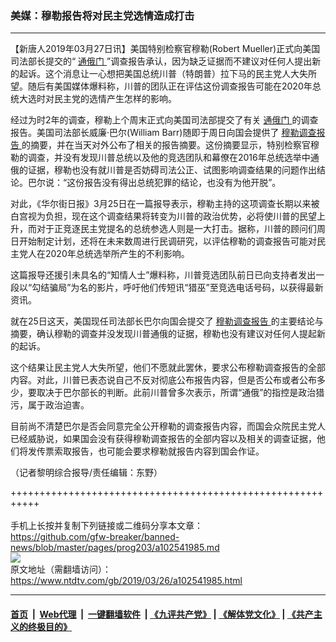 ### 美媒：穆勒报告将对民主党选情造成打击
------------------------

<div class="post_content" itemprop="articleBody">
 <p>
  【新唐人2019年03月27日讯】美国特别检察官穆勒(Robert Mueller)正式向美国司法部长提交的“
  <a href="https://www.ntdtv.com/gb/通俄门.htm">
   通俄门
  </a>
  ”调查报告承认，因为缺乏证据而不建议对任何人提出新的起诉。这个消息让一心想把美国总统川普（特朗普）拉下马的民主党人大失所望。随后有美国媒体爆料称，川普的团队正在评估这份调查报告可能在2020年总统大选时对民主党的选情产生怎样的影响。
 </p>
 <p>
  经过为时2年的调查，穆勒上个周末正式向美国司法部提交了有关
  <a href="https://www.ntdtv.com/gb/通俄门.htm">
   通俄门
  </a>
  的调查报告。美国司法部长威廉‧巴尔(William Barr)随即于周日向国会提供了
  <a href="https://www.ntdtv.com/gb/穆勒调查报告.htm">
   穆勒调查报告
  </a>
  的摘要，并在当天对外公布了相关的报告摘要。这份摘要显示，特别检察官穆勒的调查，并没有发现川普总统以及他的竞选团队和幕僚在2016年总统选举中通俄的证据，穆勒也没有就川普是否妨碍司法公正、试图影响调查结果的问题作出结论。巴尔说：“这份报告没有得出总统犯罪的结论，也没有为他开脱”。
 </p>
 <p>
  对此，《华尔街日报》3月25日在一篇报导表示，穆勒主持的这项调查长期以来被白宫视为负担，现在这个调查结果将转变为川普的政治优势，必将使川普的民望上升，而对于正竞逐民主党提名的总统参选人则是一大打击。据称，川普的顾问们周日开始制定计划，还将在未来数周进行民调研究，以评估穆勒的调查报告可能对民主党人在2020年总统选举所产生的不利影响。
 </p>
 <p>
  这篇报导还援引未具名的“知情人士”爆料称，川普竞选团队前日已向支持者发出一段以“勾结骗局”为名的影片，呼吁他们传短讯“猎巫”至竞选电话号码，以获得最新资讯。
 </p>
 <p>
  就在25日这天，美国现任司法部长巴尔向国会提交了
  <a href="https://www.ntdtv.com/gb/穆勒调查报告.htm">
   穆勒调查报告
  </a>
  的主要结论与摘要，确认穆勒的调查并没发现川普通俄的证据，穆勒也没有建议对任何人提起新的起诉。
 </p>
 <p>
  这个结果让民主党人大失所望，他们不愿就此罢休，要求公布穆勒调查报告的全部内容。对此，川普已表态说自己不反对彻底公布报告内容，但是否公布或者公布多少，要取决于巴尔部长的判断。此前川普曾多次表示，所谓“通俄”的指控是政治猎污，属于政治迫害。
 </p>
 <p>
  目前尚不清楚巴尔是否会同意完全公开穆勒的调查报告内容，而国会众院民主党人已经威胁说，如果国会没有获得穆勒调查报告的全部内容以及相关的调查证据，他们将发传票索取报告，也可能会要求穆勒就报告内容到国会作证。
 </p>
 <p>
  （记者黎明综合报导/责任编辑：东野）
 </p>
 <div class="single_ad">
 </div>
</div>

+++++++++++++++++++++++++++++++++++++++++++++++++++++++++++<br/><br/>
手机上长按并复制下列链接或二维码分享本文章：<br/>
https://github.com/gfw-breaker/banned-news/blob/master/pages/prog203/a102541985.md <br/>
<a href='https://github.com/gfw-breaker/banned-news/blob/master/pages/prog203/a102541985.md'><img src='https://github.com/gfw-breaker/banned-news/blob/master/pages/prog203/a102541985.md.png'/></a> <br/>
原文地址（需翻墙访问）：https://www.ntdtv.com/gb/2019/03/26/a102541985.html


------------------------
#### [首页](https://github.com/gfw-breaker/banned-news/blob/master/README.md) &nbsp;|&nbsp; [Web代理](https://github.com/labour-camp/helloworld) &nbsp;|&nbsp; [一键翻墙软件](https://github.com/gfw-breaker/nogfw/blob/master/README.md) &nbsp;| [《九评共产党》](https://github.com/gfw-breaker/9ping.md/blob/master/README.md#九评之一评共产党是什么) | [《解体党文化》](https://github.com/gfw-breaker/jtdwh.md/blob/master/README.md) | [《共产主义的终极目的》](https://github.com/gfw-breaker/gczydzjmd.md/blob/master/README.md)

